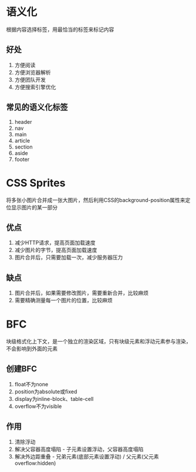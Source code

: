 # 语义化
根据内容选择标签，用最恰当的标签来标记内容
## 好处
1. 方便阅读
2. 方便浏览器解析
3. 方便团队开发
4. 方便搜索引擎优化
## 常见的语义化标签
1. header
2. nav
3. main
4. article
5. section
6. aside
7. footer

# CSS Sprites
将多张小图片合并成一张大图片，然后利用CSS的background-position属性来定位显示图片的某一部分
## 优点
1. 减少HTTP请求，提高页面加载速度
2. 减少图片的字节，提高页面加载速度
3. 图片合并后，只需要加载一次，减少服务器压力
## 缺点
1. 图片合并后，如果需要修改图片，需要重新合并，比较麻烦
2. 需要精确测量每一个图片的位置，比较麻烦

# BFC
块级格式化上下文，是一个独立的渲染区域，只有块级元素和浮动元素参与渲染，不会影响到外面的元素
## 创建BFC
1. float不为none
2. position为absolute或fixed
3. display为inline-block、table-cell
4. overflow不为visible
## 作用
1. 清除浮动
2. 解决父容器高度塌陷 - 子元素设置浮动，父容器高度塌陷
3. 解决外边距重叠 - 兄弟元素(底部元素设置浮动) / 父元素(父元素overflow:hidden)
